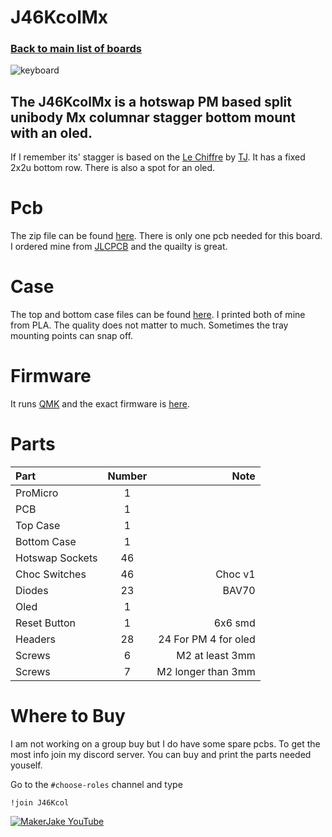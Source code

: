 # J46KcolMx
### [Back to main list of boards](https://github.com/MakerJake01/MakerJakes-keyboards) 
![keyboard](https://i.imgur.com/ZqfN8o0.jpg)
## The J46KcolMx is a hotswap PM based split unibody Mx columnar stagger bottom mount with an oled.
 If I remember its' stagger is based on the [Le Chiffre](https://github.com/tominabox1/Le-Chiffre-Keyboard) by [TJ](https://github.com/tominabox1). It has a fixed 2x2u bottom row. There is also a spot for an oled. 

# Pcb
The zip file can be found [here](https://github.com/MakerJake01/MakerJakes-keyboards/tree/main/J46KcolMx/Pcb). There is only one pcb needed for this board. I ordered mine from [JLCPCB](https://jlcpcb.com) and the quailty is great.  

# Case
The top and bottom case files can be found [here](https://github.com/MakerJake01/MakerJakes-keyboards/tree/main/J46KcolMx/Case). I printed both of mine from PLA. The quality does not matter to much. Sometimes the tray mounting points can snap off. 

# Firmware 
It runs [QMK](https://qmk.fm) and the exact firmware is [here](https://github.com/MakerJake01/qmk_firmware/tree/master/keyboards/makerjake/J46KcolMx). 

# Parts
| Part        | Number      | Note |
| :---        |    :----:   |          ---: |
| ProMicro   | 1           |  |
| PCB | 1 | |
| Top Case | 1 | |
| Bottom Case | 1 | | 
| Hotswap Sockets | 46  | |
| Choc Switches |46 |Choc v1 |
| Diodes   | 23        | BAV70      |
| Oled | 1 | | 
| Reset Button | 1 | 6x6 smd 
| Headers  | 28 | 24 For PM 4 for oled |
| Screws | 6 | M2 at least 3mm |
| Screws | 7 | M2 longer than 3mm |  

# Where to Buy 
I am not working on a group buy but I do have some spare pcbs. To get the most info join my discord server. You can buy and print the parts needed youself. 

Go to the `#choose-roles` channel and type 
~~~
!join J46Kcol
~~~

[![MakerJake YouTube](https://img.shields.io/badge/Discord-5865F2?style=for-the-badge&logo=discord&logoColor=white)](https://discord.gg/ktUDJ3w) 